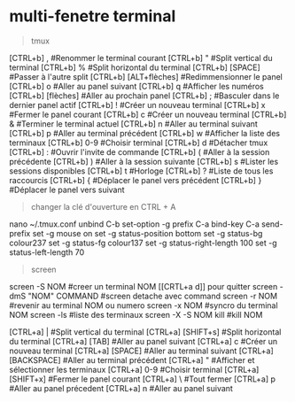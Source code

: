 # multi-fenetre terminal

> tmux

[CTRL+b] ,                #Renommer le terminal courant
[CTRL+b] "                #Split vertical du terminal
[CTRL+b] %                #Split horizontal du terminal
[CTRL+b] [SPACE]          #Passer à l'autre split
[CTRL+b] [ALT+flèches]    #Redimmensionner le panel
[CTRL+b] o                #Aller au panel suivant
[CTRL+b] q                #Afficher les numéros
[CTRL+b] [flèches]        #Aller au prochain panel
[CTRL+b] ;                #Basculer dans le dernier panel actif
[CTRL+b] !                #Créer un nouveau terminal
[CTRL+b] x                #Fermer le panel courant
[CTRL+b] c                #Créer un nouveau terminal
[CTRL+b] &                #Terminer le terminal actuel
[CTRL+b] n                #Aller au terminal suivant
[CTRL+b] p                #Aller au terminal précédent
[CTRL+b] w                #Afficher la liste des terminaux
[CTRL+b] 0-9              #Choisir terminal
[CTRL+b] d                #Détacher tmux
[CTRL+b] :                #Ouvrir l'invite de commande
[CTRL+b] (                #Aller à la session précédente
[CTRL+b] )                #Aller à la session suivante
[CTRL+b] s                #Lister les sessions disponibles
[CTRL+b] t                #Horloge
[CTRL+b] ?                #Liste de tous les raccourcis
[CTRL+b] {                #Déplacer le panel vers précédent
[CTRL+b] }                #Déplacer le panel vers suivant

> changer la clé d'ouverture en CTRL + A

nano ~/.tmux.conf
unbind C-b
set-option -g prefix C-a
bind-key C-a send-prefix
set -g mouse on
set -g status-position bottom
set -g status-bg colour237
set -g status-fg colour137
set -g status-right-length 100
set -g status-left-length 70

> screen

screen -S NOM                #creer un terminal NOM [[CRTL+a d]] pour quitter
screen -dmS "NOM" COMMAND    #screen detache avec command
screen -r NOM                #revenir au terminal NOM ou numero
screen -x NOM                #syncro du terminal NOM
screen -ls                   #liste des terminaux
screen -X -S NOM kill        #kill NOM

[CTRL+a] |                #Split vertical du terminal
[CTRL+a] [SHIFT+s]        #Split horizontal du terminal
[CTRL+a] [TAB]            #Aller au panel suivant
[CTRL+a] c                #Créer un nouveau terminal
[CTRL+a] [SPACE]          #Aller au terminal suivant
[CTRL+a] [BACKSPACE]      #Aller au terminal précédent
[CTRL+a] "                #Afficher et sélectionner les terminaux
[CTRL+a] 0-9              #Choisir terminal
[CTRL+a] [SHIFT+x]        #Fermer le panel courant
[CTRL+a] \                #Tout fermer
[CTRL+a] p                #Aller au panel précedent
[CTRL+a] n                #Aller au panel suivant

